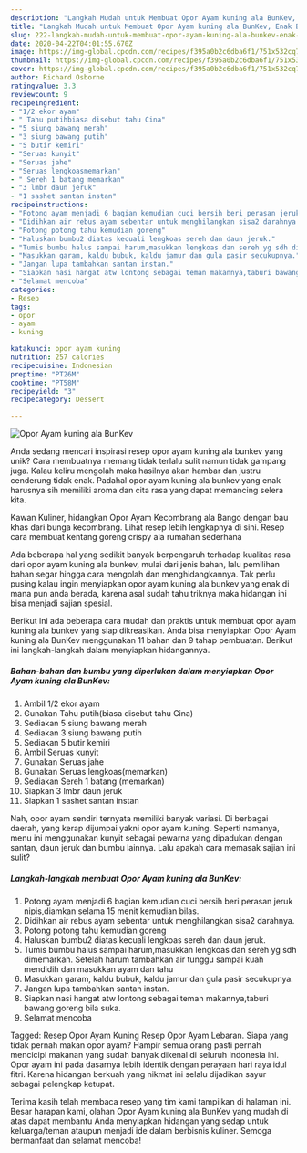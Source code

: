 ```yaml
---
description: "Langkah Mudah untuk Membuat Opor Ayam kuning ala BunKev, Enak Banget"
title: "Langkah Mudah untuk Membuat Opor Ayam kuning ala BunKev, Enak Banget"
slug: 222-langkah-mudah-untuk-membuat-opor-ayam-kuning-ala-bunkev-enak-banget
date: 2020-04-22T04:01:55.670Z
image: https://img-global.cpcdn.com/recipes/f395a0b2c6dba6f1/751x532cq70/opor-ayam-kuning-ala-bunkev-foto-resep-utama.jpg
thumbnail: https://img-global.cpcdn.com/recipes/f395a0b2c6dba6f1/751x532cq70/opor-ayam-kuning-ala-bunkev-foto-resep-utama.jpg
cover: https://img-global.cpcdn.com/recipes/f395a0b2c6dba6f1/751x532cq70/opor-ayam-kuning-ala-bunkev-foto-resep-utama.jpg
author: Richard Osborne
ratingvalue: 3.3
reviewcount: 9
recipeingredient:
- "1/2 ekor ayam"
- " Tahu putihbiasa disebut tahu Cina"
- "5 siung bawang merah"
- "3 siung bawang putih"
- "5 butir kemiri"
- "Seruas kunyit"
- "Seruas jahe"
- "Seruas lengkoasmemarkan"
- " Sereh 1 batang memarkan"
- "3 lmbr daun jeruk"
- "1 sashet santan instan"
recipeinstructions:
- "Potong ayam menjadi 6 bagian kemudian cuci bersih beri perasan jeruk nipis,diamkan selama 15 menit kemudian bilas."
- "Didihkan air rebus ayam sebentar untuk menghilangkan sisa2 darahnya."
- "Potong potong tahu kemudian goreng"
- "Haluskan bumbu2 diatas kecuali lengkoas sereh dan daun jeruk."
- "Tumis bumbu halus sampai harum,masukkan lengkoas dan sereh yg sdh dimemarkan. Setelah harum tambahkan air tunggu sampai kuah mendidih dan masukkan ayam dan tahu"
- "Masukkan garam, kaldu bubuk, kaldu jamur dan gula pasir secukupnya."
- "Jangan lupa tambahkan santan instan."
- "Siapkan nasi hangat atw lontong sebagai teman makannya,taburi bawang goreng bila suka."
- "Selamat mencoba"
categories:
- Resep
tags:
- opor
- ayam
- kuning

katakunci: opor ayam kuning 
nutrition: 257 calories
recipecuisine: Indonesian
preptime: "PT26M"
cooktime: "PT58M"
recipeyield: "3"
recipecategory: Dessert

---
```



![Opor Ayam kuning ala BunKev](https://img-global.cpcdn.com/recipes/f395a0b2c6dba6f1/751x532cq70/opor-ayam-kuning-ala-bunkev-foto-resep-utama.jpg)

Anda sedang mencari inspirasi resep opor ayam kuning ala bunkev yang unik? Cara membuatnya memang tidak terlalu sulit namun tidak gampang juga. Kalau keliru mengolah maka hasilnya akan hambar dan justru cenderung tidak enak. Padahal opor ayam kuning ala bunkev yang enak harusnya sih memiliki aroma dan cita rasa yang dapat memancing selera kita.

Kawan Kuliner, hidangkan Opor Ayam Kecombrang ala Bango dengan bau khas dari bunga kecombrang. Lihat resep lebih lengkapnya di sini. Resep cara membuat kentang goreng crispy ala rumahan sederhana

Ada beberapa hal yang sedikit banyak berpengaruh terhadap kualitas rasa dari opor ayam kuning ala bunkev, mulai dari jenis bahan, lalu pemilihan bahan segar hingga cara mengolah dan menghidangkannya. Tak perlu pusing kalau ingin menyiapkan opor ayam kuning ala bunkev yang enak di mana pun anda berada, karena asal sudah tahu triknya maka hidangan ini bisa menjadi sajian spesial.


Berikut ini ada beberapa cara mudah dan praktis untuk membuat opor ayam kuning ala bunkev yang siap dikreasikan. Anda bisa menyiapkan Opor Ayam kuning ala BunKev menggunakan 11 bahan dan 9 tahap pembuatan. Berikut ini langkah-langkah dalam menyiapkan hidangannya.

<!--inarticleads1-->

##### Bahan-bahan dan bumbu yang diperlukan dalam menyiapkan Opor Ayam kuning ala BunKev:

1. Ambil 1/2 ekor ayam
1. Gunakan  Tahu putih(biasa disebut tahu Cina)
1. Sediakan 5 siung bawang merah
1. Sediakan 3 siung bawang putih
1. Sediakan 5 butir kemiri
1. Ambil Seruas kunyit
1. Gunakan Seruas jahe
1. Gunakan Seruas lengkoas(memarkan)
1. Sediakan  Sereh 1 batang (memarkan)
1. Siapkan 3 lmbr daun jeruk
1. Siapkan 1 sashet santan instan


Nah, opor ayam sendiri ternyata memiliki banyak variasi. Di berbagai daerah, yang kerap dijumpai yakni opor ayam kuning. Seperti namanya, menu ini menggunakan kunyit sebagai pewarna yang dipadukan dengan santan, daun jeruk dan bumbu lainnya. Lalu apakah cara memasak sajian ini sulit? 

<!--inarticleads2-->

##### Langkah-langkah membuat Opor Ayam kuning ala BunKev:

1. Potong ayam menjadi 6 bagian kemudian cuci bersih beri perasan jeruk nipis,diamkan selama 15 menit kemudian bilas.
1. Didihkan air rebus ayam sebentar untuk menghilangkan sisa2 darahnya.
1. Potong potong tahu kemudian goreng
1. Haluskan bumbu2 diatas kecuali lengkoas sereh dan daun jeruk.
1. Tumis bumbu halus sampai harum,masukkan lengkoas dan sereh yg sdh dimemarkan. Setelah harum tambahkan air tunggu sampai kuah mendidih dan masukkan ayam dan tahu
1. Masukkan garam, kaldu bubuk, kaldu jamur dan gula pasir secukupnya.
1. Jangan lupa tambahkan santan instan.
1. Siapkan nasi hangat atw lontong sebagai teman makannya,taburi bawang goreng bila suka.
1. Selamat mencoba


Tagged: Resep Opor Ayam Kuning Resep Opor Ayam Lebaran. Siapa yang tidak pernah makan opor ayam? Hampir semua orang pasti pernah mencicipi makanan yang sudah banyak dikenal di seluruh Indonesia ini. Opor ayam ini pada dasarnya lebih identik dengan perayaan hari raya idul fitri. Karena hidangan berkuah yang nikmat ini selalu dijadikan sayur sebagai pelengkap ketupat. 

Terima kasih telah membaca resep yang tim kami tampilkan di halaman ini. Besar harapan kami, olahan Opor Ayam kuning ala BunKev yang mudah di atas dapat membantu Anda menyiapkan hidangan yang sedap untuk keluarga/teman ataupun menjadi ide dalam berbisnis kuliner. Semoga bermanfaat dan selamat mencoba!
